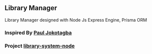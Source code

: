 ## Library Manager
Library Manager designed with Node Js Express Engine, Prisma ORM
### Inspired By [Paul Jokotagba](https://github.com/kingjokes)
### Project [library-system-node](https://github.com/kingjokes/library-system-node)